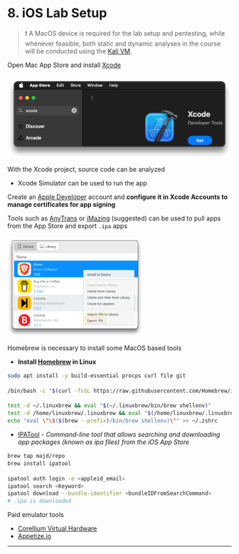 # 8. iOS Lab Setup

> ❗ A MacOS device is required for the lab setup and pentesting, while whenever feasible, both static and dynamic analyses in the course will be conducted using the [Kali VM](../3-android-lab/README.md).

Open Mac App Store and install [Xcode](https://developer.apple.com/documentation/xcode)

![](.gitbook/assets/2024-02-24_20-00-26_419.png)

With the Xcode project, source code can be analyzed
- Xcode Simulator can be used to run the app

Create an [Apple Developer](https://developer.apple.com/programs/) account and **configure it in Xcode Accounts to manage certificates for app signing**

Tools such as [AnyTrans](https://www.imobie.com/anytrans/) or [iMazing](https://imazing.com/) (suggested) can be used to pull apps from the App Store and export `.ipa` apps

![iMazing](.gitbook/assets/2024-02-24_20-12-01_420.png)

Homebrew is necessary to install some MacOS based tools

- **Install [Homebrew](https://brew.sh/) in Linux**

```bash
sudo apt install -y build-essential procps curl file git

/bin/bash -c "$(curl -fsSL https://raw.githubusercontent.com/Homebrew/install/HEAD/install.sh)"

test -d ~/.linuxbrew && eval "$(~/.linuxbrew/bin/brew shellenv)"
test -d /home/linuxbrew/.linuxbrew && eval "$(/home/linuxbrew/.linuxbrew/bin/brew shellenv)"
echo "eval \"\$($(brew --prefix)/bin/brew shellenv)\"" >> ~/.zshrc
```

-	[IPATool](https://github.com/majd/ipatool) - *Command-line tool that allows searching and downloading app packages (known as ipa files) from the iOS App Store*

```bash
brew tap majd/repo
brew install ipatool

ipatool auth login -e <appleid_email>
ipatool search <Keyword>
ipatool download --bundle-identifier <bundleIDFromSearchCommand>
# .ipa is downloaded
```

Paid emulator tools
- [Corellium Virtual Hardware](https://www.corellium.com/)
- [Appetize.io](https://appetize.io/)

------

